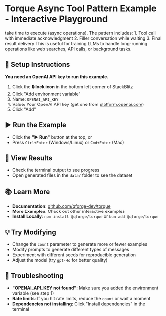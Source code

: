 # Torque Async Tool Pattern Example - Interactive Playground

take time to execute (async operations). The pattern includes: 1. Tool call with immediate acknowledgment 2. Filler conversation while waiting 3. Final result delivery This is useful for training LLMs to handle long-running operations like web searches, API calls, or background tasks.

## 🔑 Setup Instructions

**You need an OpenAI API key to run this example.**

1. Click the **🔒 lock icon** in the bottom left corner of StackBlitz
2. Click "Add environment variable"
3. Name: `OPENAI_API_KEY`
4. Value: Your OpenAI API key (get one from [platform.openai.com](https://platform.openai.com))
5. Click "Add"

## ▶️ Run the Example

- Click the **"▶️ Run"** button at the top, or
- Press `Ctrl+Enter` (Windows/Linux) or `Cmd+Enter` (Mac)

## 📁 View Results

- Check the terminal output to see progress
- Open generated files in the `data/` folder to see the dataset

## 📚 Learn More

- **Documentation**: [github.com/qforge-dev/torque](https://github.com/qforge-dev/torque)
- **More Examples**: Check out other interactive examples
- **Install Locally**: `npm install @qforge/torque` or `bun add @qforge/torque`

## 💡 Try Modifying

- Change the `count` parameter to generate more or fewer examples
- Modify prompts to generate different types of messages
- Experiment with different seeds for reproducible generation
- Adjust the model (try `gpt-4o` for better quality)

## 🐛 Troubleshooting

- **"OPENAI_API_KEY not found"**: Make sure you added the environment variable (see step 1)
- **Rate limits**: If you hit rate limits, reduce the `count` or wait a moment
- **Dependencies not installing**: Click "Install dependencies" in the terminal

